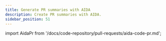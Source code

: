 ```yaml
---
title: Generate PR summaries with AIDA
description: Create PR summaries with AIDA.
sidebar_position: 51
---
```


import AidaPr from '/docs/code-repository/pull-requests/aida-code-pr.md';

<AidaPr />
